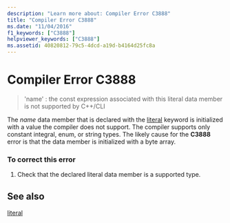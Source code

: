 ```yaml
---
description: "Learn more about: Compiler Error C3888"
title: "Compiler Error C3888"
ms.date: "11/04/2016"
f1_keywords: ["C3888"]
helpviewer_keywords: ["C3888"]
ms.assetid: 40820812-79c5-4dcd-a19d-b4164d25fc8a
---
```

# Compiler Error C3888

> 'name' : the const expression associated with this literal data member is not supported by C++/CLI

The *name* data member that is declared with the [literal](../../extensions/literal-cpp-component-extensions.md) keyword is initialized with a value the compiler does not support. The compiler supports only constant integral, enum, or string types. The likely cause for the **C3888** error is that the data member is initialized with a byte array.

### To correct this error

1. Check that the declared literal data member is a supported type.

## See also

[literal](../../extensions/literal-cpp-component-extensions.md)
